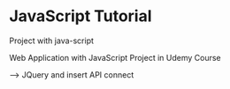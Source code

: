 # JavaScript Tutorial

Project with java-script

Web Application with JavaScript Project in Udemy Course

--> JQuery and insert API connect

